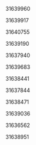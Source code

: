 31639960

31639917

31640755

31639190

31637940

31639683

31638441

31637844

31638471

31639036

31636562

31638951

